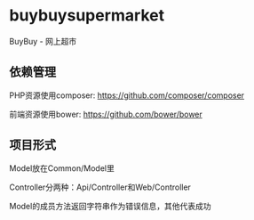 # buybuysupermarket

BuyBuy - 网上超市

## 依赖管理

PHP资源使用composer:    https://github.com/composer/composer

前端资源使用bower:      https://github.com/bower/bower

## 项目形式

Model放在Common/Model里

Controller分两种：Api/Controller和Web/Controller

Model的成员方法返回字符串作为错误信息，其他代表成功
